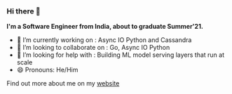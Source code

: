 ### Hi there 👋 

<strong>I'm a Software Engineer from India, about to graduate Summer'21.</strong>

- 🔭 I’m currently working on : Async IO Python and Cassandra
- 👯 I’m looking to collaborate on : Go, Async IO Python
- 🤔 I’m looking for help with : Building ML model serving layers that run at scale
- 😄 Pronouns: He/Him

Find out more about me on my [website](http://kalbhor.xyz)



